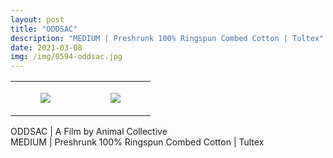 ```yaml
---
layout: post
title: "ODDSAC"
description: "MEDIUM | Preshrunk 100% Ringspun Combed Cotton | Tultex"
date: 2021-03-08
img: /img/0594-oddsac.jpg
---
```




<table style="width:100%;"><tr><td style="vertical-align:top;">
      <figure class="tmblr-full" data-orig-height="2048" data-orig-width="1365" data-orig-src="https://concertshirts.netlify.app/shirts/0594/0594-01.jpg"><img src="https://64.media.tumblr.com/801ae333d63a5e5bf5efefaa2eab454b/49ccdb547cf24dd5-49/s540x810/a9ba83167644afbdd4c878d13eac5aaf0b872f67.jpg" data-orig-height="2048" data-orig-width="1365" data-orig-src="https://concertshirts.netlify.app/shirts/0594/0594-01.jpg"/></figure></td>
    <td style="vertical-align:top;">
      <figure class="tmblr-full" data-orig-height="2048" data-orig-width="1365" data-orig-src="https://concertshirts.netlify.app/shirts/0594/0594-02.jpg"><img src="https://64.media.tumblr.com/cb0e2e842136f30f3d14ccca44be556d/49ccdb547cf24dd5-56/s540x810/c903949795c906b19b2e8b61738acece343f0162.jpg" data-orig-height="2048" data-orig-width="1365" data-orig-src="https://concertshirts.netlify.app/shirts/0594/0594-02.jpg"/></figure></td>
  </tr></table><p>
  ODDSAC | A Film by Animal Collective<br/>MEDIUM | Preshrunk 100% Ringspun Combed Cotton | Tultex
</p>
